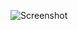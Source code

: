 ![Screenshot](https://raw.githubusercontent.com/Cryakl/Ultimate-RAT-Collection/refs/heads/main/XRat/xRAT%202.0%20RELEASE2/Screenshot.png)
